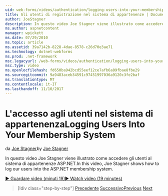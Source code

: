 ```yaml
---
uid: web-forms/videos/authentication/logging-users-into-your-membership-system
title: Gli utenti di registrazione nel sistema di appartenenze | Documenti Microsoft
author: JoeStagner
description: In questo video Joe Stagner viene illustrato come accedere gli utenti al sistema di appartenenze ASP.NET.
ms.author: aspnetcontent
manager: wpickett
ms.date: 07/29/2010
ms.topic: article
ms.assetid: 39a7142b-8228-4dae-8578-c26d70e3ae71
ms.technology: dotnet-webforms
ms.prod: .net-framework
msc.legacyurl: /web-forms/videos/authentication/logging-users-into-your-membership-system
msc.type: video
ms.openlocfilehash: fd650ba942bcd55eef12ce7afb6a09fbae8fbe29
ms.sourcegitcommit: 9a9483aceb34591c97451997036a9120c3fe2baf
ms.translationtype: MT
ms.contentlocale: it-IT
ms.lasthandoff: 11/10/2017
---
```

<a name="logging-users-into-your-membership-system"></a><span data-ttu-id="b8ba7-103">L'accesso agli utenti nel sistema di appartenenza</span><span class="sxs-lookup"><span data-stu-id="b8ba7-103">Logging Users Into Your Membership System</span></span>
====================
<span data-ttu-id="b8ba7-104">da [Joe Stagner](https://github.com/JoeStagner)</span><span class="sxs-lookup"><span data-stu-id="b8ba7-104">by [Joe Stagner](https://github.com/JoeStagner)</span></span>

<span data-ttu-id="b8ba7-105">In questo video Joe Stagner viene illustrato come accedere gli utenti al sistema di appartenenze ASP.NET.</span><span class="sxs-lookup"><span data-stu-id="b8ba7-105">In this video, Joe Stagner shows how to log our users into the ASP.NET membership system.</span></span>

[<span data-ttu-id="b8ba7-106">&#9654; Guardare video (minuti 19)</span><span class="sxs-lookup"><span data-stu-id="b8ba7-106">&#9654; Watch video (19 minutes)</span></span>](https://channel9.msdn.com/Blogs/ASP-NET-Site-Videos/logging-users-into-your-membership-system)

>[!div class="step-by-step"]
<span data-ttu-id="b8ba7-107">[Precedente](adding-users-to-your-membership-system.md)
[Successivo](implement-the-registration-verification-pattern.md)</span><span class="sxs-lookup"><span data-stu-id="b8ba7-107">[Previous](adding-users-to-your-membership-system.md)
[Next](implement-the-registration-verification-pattern.md)</span></span>
